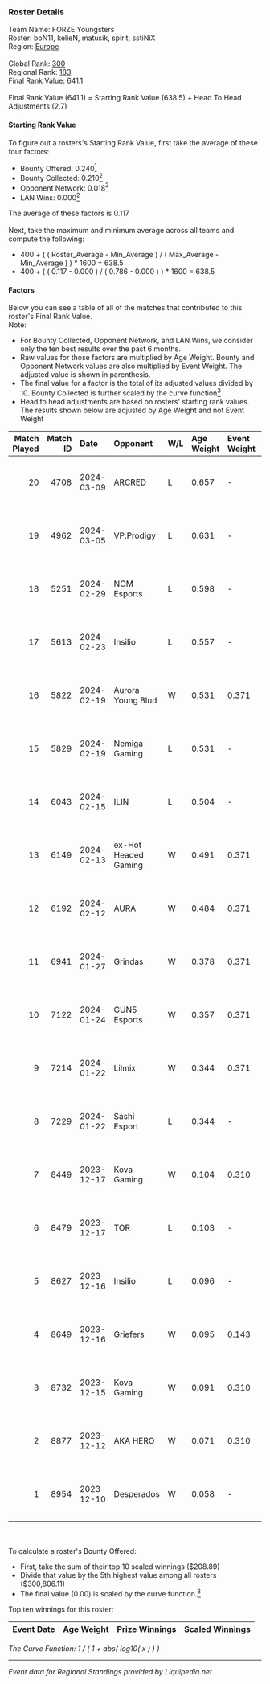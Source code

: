 ### Roster Details<br />
Team Name: FORZE Youngsters<br />
Roster: boN11, kelieN, matusik, spirit, sstiNiX<br />
Region: [Europe]( ../standings_europe.md)<br />
<br />
Global Rank: [300](../standings_global.md)<br />
Regional Rank: [183]( ../standings_europe.md)<br />
Final Rank Value:  641.1<br />
<br />
Final Rank Value (641.1) = Starting Rank Value (638.5) + Head To Head Adjustments (2.7)<br />

#### Starting Rank Value<br />
To figure out a rosters's Starting Rank Value, first take the average of these four factors:<br />
- Bounty Offered: 0.240[<sup>1</sup>](#table2)
- Bounty Collected: 0.210[<sup>2</sup>](#table1)
- Opponent Network: 0.018[<sup>2</sup>](#table1)
- LAN Wins: 0.000[<sup>2</sup>](#table1)

The average of these factors is 0.117<br />
<br />
Next, take the maximum and minimum average across all teams and compute the following:<br />
- 400 + ( ( Roster_Average - Min_Average ) / ( Max_Average - Min_Average ) ) * 1600 = 638.5
- 400 + ( ( 0.117 - 0.000 ) / ( 0.786 - 0.000 ) ) * 1600 = 638.5


#### Factors<br />
Below you can see a table of all of the matches that contributed to this roster's Final Rank Value.<br />
Note:<br />

- For Bounty Collected, Opponent Network, and LAN Wins, we consider only the ten best results over the past 6 months.
- Raw values for those factors are multiplied by Age Weight. Bounty and Opponent Network values are also multiplied by Event Weight. The adjusted value is shown in parenthesis.
- The final value for a factor is the total of its adjusted values divided by 10. Bounty Collected is further scaled by the curve function[<sup>3</sup>](#curveFunction)
- Head to head adjustments are based on rosters' starting rank values. The results shown below are adjusted by Age Weight and not Event Weight
<span id="table1"></span><br />


| Match Played | Match ID | Date       | Opponent             | W/L | Age Weight | Event Weight | Bounty Collected | Opponent Network | LAN Wins  | H2H Adj. | Roster                                    |
| -: | -: | :- | :- | :- | :- | :- | :- | :- | :- | -: | :- |
|           20 |     4708 | 2024-03-09 | ARCRED               | L   | 0.657      | -            | -                | -                | -         |    -6.23 | boN11, kelieN, matusik, spirit, sstiNiX   |
|           19 |     4962 | 2024-03-05 | VP.Prodigy           | L   | 0.631      | -            | -                | -                | -         |    -4.83 | boN11, kelieN, matusik, spirit, sstiNiX   |
|           18 |     5251 | 2024-02-29 | NOM Esports          | L   | 0.598      | -            | -                | -                | -         |    -9.34 | boN11, kelieN, matusik, spirit, sstiNiX   |
|           17 |     5613 | 2024-02-23 | Insilio              | L   | 0.557      | -            | -                | -                | -         |    -2.95 | boN11, kelieN, matusik, spirit, sstiNiX   |
|           16 |     5822 | 2024-02-19 | Aurora Young Blud    | W   | 0.531      | 0.371        | 0.008 (0.002)    | 0.506 (0.100)    | 0 (0.000) |    11.27 | boN11, kelieN, matusik, spirit, sstiNiX   |
|           15 |     5829 | 2024-02-19 | Nemiga Gaming        | L   | 0.531      | -            | -                | -                | -         |    -0.55 | boN11, kelieN, matusik, spirit, sstiNiX   |
|           14 |     6043 | 2024-02-15 | ILIN                 | L   | 0.504      | -            | -                | -                | -         |   -10.37 | boN11, kelieN, matusik, spirit, sstiNiX   |
|           13 |     6149 | 2024-02-13 | ex-Hot Headed Gaming | W   | 0.491      | 0.371        | 0.000 (0.000)    | 0.086 (0.016)    | 0 (0.000) |     4.51 | boN11, kelieN, matusik, spirit, sstiNiX   |
|           12 |     6192 | 2024-02-12 | AURA                 | W   | 0.484      | 0.371        | 0.000 (0.000)    | 0.274 (0.049)    | 0 (0.000) |     7.09 | boN11, kelieN, matusik, spirit, sstiNiX   |
|           11 |     6941 | 2024-01-27 | Grindas              | W   | 0.378      | 0.371        | 0.000 (0.000)    | 0.030 (0.004)    | 0 (0.000) |     3.48 | boN11, kelieN, matusik, spirit, sstiNiX   |
|           10 |     7122 | 2024-01-24 | GUN5 Esports         | W   | 0.357      | 0.371        | 0.000 (0.000)    | 0.058 (0.008)    | 0 (0.000) |     4.12 | boN11, kelieN, matusik, spirit, sstiNiX   |
|            9 |     7214 | 2024-01-22 | Lilmix               | W   | 0.344      | 0.371        | 0.000 (0.000)    | 0.045 (0.006)    | 0 (0.000) |     4.19 | boN11, kelieN, matusik, spirit, sstiNiX   |
|            8 |     7229 | 2024-01-22 | Sashi Esport         | L   | 0.344      | -            | -                | -                | -         |    -1.03 | boN11, kelieN, matusik, spirit, sstiNiX   |
|            7 |     8449 | 2023-12-17 | Kova Gaming          | W   | 0.104      | 0.310        | 0.000 (0.000)    | 0.004 (0.000)    | 0 (0.000) |     1.46 | boN11, kelieN, matusik, spirit, sstiNiX   |
|            6 |     8479 | 2023-12-17 | TOR                  | L   | 0.103      | -            | -                | -                | -         |    -0.90 | boN11, gooddeph, matusik, spirit, sstiNiX |
|            5 |     8627 | 2023-12-16 | Insilio              | L   | 0.096      | -            | -                | -                | -         |    -0.57 | boN11, gooddeph, matusik, spirit, sstiNiX |
|            4 |     8649 | 2023-12-16 | Griefers             | W   | 0.095      | 0.143        | 0.000 (0.000)    | 0.000 (0.000)    | 0 (0.000) |     0.62 | boN11, gooddeph, matusik, spirit, sstiNiX |
|            3 |     8732 | 2023-12-15 | Kova Gaming          | W   | 0.091      | 0.310        | 0.000 (0.000)    | 0.004 (0.000)    | 0 (0.000) |     1.27 | boN11, kelieN, matusik, spirit, sstiNiX   |
|            2 |     8877 | 2023-12-12 | AKA HERO             | W   | 0.071      | 0.310        | 0.001 (0.000)    | 0.100 (0.002)    | 0 (0.000) |     1.04 | boN11, kelieN, matusik, spirit, sstiNiX   |
|            1 |     8954 | 2023-12-10 | Desperados           | W   | 0.058      | -            | -                | -                | -         |     0.38 | boN11, kelieN, matusik, spirit, sstiNiX   |

<br />
<span id="table2"></span><br />
To calculate a roster's Bounty Offered:<br />

- First, take the sum of their top 10 scaled winnings ($208.89)
- Divide that value by the 5th highest value among all rosters ($300,806.11)
- The final value (0.00) is scaled by the curve function.[<sup>3</sup>](#curveFunction)

Top ten winnings for this roster:<br />

| Event Date | Age Weight | Prize Winnings | Scaled Winnings |
| :- | -: | :- | :- |


<span id="curveFunction"></span>_The Curve Function: 1 / ( 1 + abs( log10( x ) ) )_<br />

---
_Event data for Regional Standings provided by Liquipedia.net_<br />
